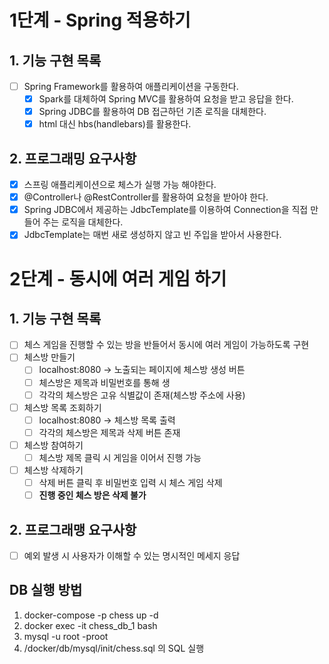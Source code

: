 # 1단계 - Spring 적용하기 

## 1. 기능 구현 목록
- [ ] Spring Framework를 활용하여 애플리케이션을 구동한다.
  - [x] Spark를 대체하여 Spring MVC를 활용하여 요청을 받고 응답을 한다.
  - [x] Spring JDBC를 활용하여 DB 접근하던 기존 로직을 대체한다.
  - [x] html 대신 hbs(handlebars)를 활용한다.

## 2. 프로그래밍 요구사항
- [x] 스프링 애플리케이션으로 체스가 실행 가능 해야한다.
- [x] @Controller나 @RestController를 활용하여 요청을 받아야 한다.
- [x] Spring JDBC에서 제공하는 JdbcTemplate를 이용하여 Connection을 직접 만들어 주는 로직을 대체한다.
- [x] JdbcTemplate는 매번 새로 생성하지 않고 빈 주입을 받아서 사용한다.

# 2단계 - 동시에 여러 게임 하기

## 1. 기능 구현 목록
- [ ] 체스 게임을 진행할 수 있는 방을 반들어서 동시에 여러 게임이 가능하도록 구현
- [ ] 체스방 만들기
  - [ ] localhost:8080 -> 노출되는 페이지에 체스방 생성 버튼
  - [ ] 체스방은 제목과 비밀번호를 통해 생
  - [ ] 각각의 체스방은 고유 식별값이 존재(체스방 주소에 사용)
- [ ] 체스방 목록 조회하기
  - [ ] localhost:8080 -> 체스방 목록 출력
  - [ ] 각각의 체스방은 제목과 삭제 버튼 존재
- [ ] 체스방 참여하기
  - [ ] 체스방 제목 클릭 시 게임을 이어서 진행 가능 
- [ ] 체스방 삭제하기
  - [ ] 삭제 버튼 클릭 후 비밀번호 입력 시 체스 게임 삭제 
  - [ ] **진행 중인 체스 방은 삭제 불가**
  
## 2. 프로그래맹 요구사항 
- [ ] 예외 발생 시 사용자가 이해할 수 있는 명시적인 메세지 응답


## DB 실행 방법

1. docker-compose -p chess up -d
2. docker exec -it chess_db_1 bash
3. mysql -u root -proot
4. /docker/db/mysql/init/chess.sql 의 SQL 실행
